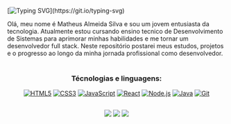 [![Typing SVG](https://readme-typing-svg.herokuapp.com?font=Roboto&weight=500&size=30&duration=3000&pause=1000&color=2A6FF7&center=true&vCenter=true&width=1200&height=100&lines=Ol%C3%A1%2Ca+todos,+sejam+bem+vindos!)](https://git.io/typing-svg)




Olá, meu nome é Matheus Almeida Silva e sou um jovem entusiasta da tecnologia. Atualmente estou cursando ensino tecnico de Desenvolvimento de Sistemas para aprimorar minhas habilidades e me tornar um desenvolvedor full stack. Neste repositório postarei meus estudos, projetos e o progresso ao longo da minha jornada profissional como desenvolvedor. </br> </br>


<div  align="center"> 
  
### Técnologias e linguagens:

  
[![HTML5](https://img.icons8.com/color/48/000000/html-5.png "HTML5")](#)
[![CSS3](https://img.icons8.com/color/48/000000/css3.png "CSS3")](#)
[![JavaScript](https://img.icons8.com/color/48/000000/javascript.png "JavaScript")](#)
[![React](https://img.icons8.com/color/48/000000/react-native.png "React.js")](#)
[![Node.js](https://img.icons8.com/color/48/000000/nodejs.png "Node.js")](#)
[![Java](https://img.icons8.com/color/48/000000/java-coffee-cup-logo.png "JAVA")](#)
[![Git](https://img.icons8.com/color/48/000000/git.png "Git")](#)







</div>

  ##
 
<div  align="center"> 
<a href="https://www.linkedin.com/in/matheus-silva-43412a249/" target="_blank"><img src="https://img.shields.io/badge/-LinkedIn-%230077B5?style=for-the-badge&logo=linkedin&logoColor=white" target="_blank"></a>
<a href="https://wa.me/5511958412229" target="_blank"><img src="https://img.shields.io/badge/WhatsApp-25D366?style=for-the-badge&logo=whatsapp&logoColor=white" target="_blank"></a>
<a href="mailto:mate.almeidasilva@gmail.com" target="_blank"><img src="https://img.shields.io/badge/-Gmail-%23333?style=for-the-badge&logo=gmail&logoColor=white" target="_blank"></a>



</div>
